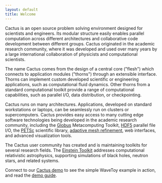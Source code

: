 ```yaml
---
layout: default
title: Welcome
---
```

Cactus is an open source problem solving environment designed for
scientists and engineers. Its modular structure easily enables parallel
computation across different architectures and collaborative code
development between different groups. Cactus originated in the academic
research community, where it was developed and used over many years by a
large international collaboration of physicists and computational
scientists.

The name Cactus comes from the design of a central core (\"flesh\")
which connects to application modules (\"thorns\") through an extensible
interface. Thorns can implement custom developed scientific or
engineering applications, such as computational fluid dynamics. Other
thorns from a standard computational toolkit provide a range of
computational capabilities, such as parallel I/O, data distribution, or
checkpointing.

Cactus runs on many architectures. Applications, developed on standard
workstations or laptops, can be seamlessly run on clusters or
supercomputers. Cactus provides easy access to many cutting edge
software technologies being developed in the academic research
community, including the [Globus](http://www.globus.org/) Metacomputing
Toolkit, [HDF5](http://www.hdfgroup.org/HDF5/) parallel file I/O, the
[PETSc](http://www.mcs.anl.gov/petsc/) scientific library, [adaptive
mesh refinement](http://www.carpetcode.org/), web interfaces, and
advanced visualization tools.

The Cactus user community has created and is maintaining toolkits for
several research fields. The [Einstein
Toolkit](http://einsteintoolkit.org/) addresses computational
relativistic astrophysics, supporting simulations of black holes,
neutron stars, and related systems.

Connect to our [Cactus demo](/demo) to see the simple WaveToy example in
action, and read the [demo
guide](/documentation/tutorials/wavetoydemo/).
